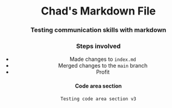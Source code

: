 <header>

<!--
  <<< Author: Chad Eckles
-->

# Chad's Markdown File


### Testing communication skills with markdown


### Steps involved


- Made changes to `index.md`
- Merged changes to the `main` branch
- Profit $$$$

#### Code area section

``` 
Testing code area section v3

```

